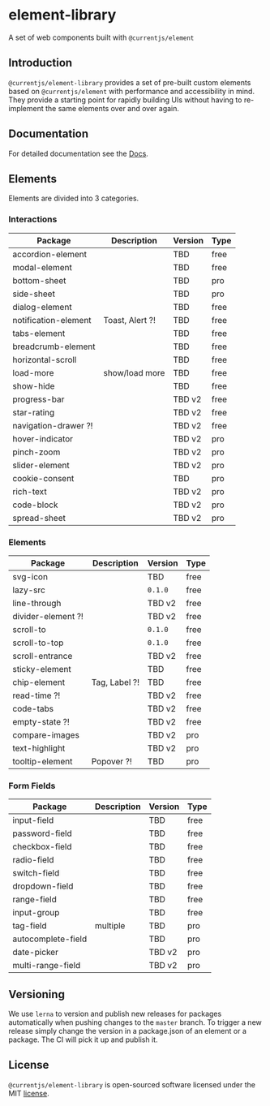 # element-library

A set of web components built with `@currentjs/element`

## Introduction

`@currentjs/element-library` provides a set of pre-built custom elements based on `@currentjs/element` with performance and accessibility in mind. They provide a starting point for rapidly building UIs without having to re-implement the same elements over and over again.

## Documentation

For detailed documentation see the [Docs](docs/README.md).

## Elements

Elements are divided into 3 categories.

### Interactions

| Package              | Description     | Version | Type |
| -------------------- | --------------- | ------- | ---- |
| accordion-element    |                 | TBD     | free |
| modal-element        |                 | TBD     | free |
| bottom-sheet         |                 | TBD     | pro  |
| side-sheet           |                 | TBD     | pro  |
| dialog-element       |                 | TBD     | free |
| notification-element | Toast, Alert ?! | TBD     | free |
| tabs-element         |                 | TBD     | free |
| breadcrumb-element   |                 | TBD     | free |
| horizontal-scroll    |                 | TBD     | free |
| load-more            | show/load more  | TBD     | free |
| show-hide            |                 | TBD     | free |
| progress-bar         |                 | TBD v2  | free |
| star-rating          |                 | TBD v2  | free |
| navigation-drawer ?! |                 | TBD v2  | free |
| hover-indicator      |                 | TBD v2  | pro  |
| pinch-zoom           |                 | TBD v2  | pro  |
| slider-element       |                 | TBD v2  | pro  |
| cookie-consent       |                 | TBD     | pro  |
| rich-text            |                 | TBD v2  | pro  |
| code-block           |                 | TBD v2  | pro  |
| spread-sheet         |                 | TBD v2  | pro  |

### Elements

| Package            | Description   | Version | Type |
| ------------------ | ------------- | ------- | ---- |
| svg-icon           |               | TBD     | free |
| lazy-src           |               | `0.1.0` | free |
| line-through       |               | TBD v2  | free |
| divider-element ?! |               | TBD v2  | free |
| scroll-to          |               | `0.1.0` | free |
| scroll-to-top      |               | `0.1.0` | free |
| scroll-entrance    |               | TBD v2  | free |
| sticky-element     |               | TBD     | free |
| chip-element       | Tag, Label ?! | TBD     | free |
| read-time ?!       |               | TBD v2  | free |
| code-tabs          |               | TBD v2  | free |
| empty-state ?!     |               | TBD v2  | free |
| compare-images     |               | TBD v2  | pro  |
| text-highlight     |               | TBD v2  | pro  |
| tooltip-element    | Popover ?!    | TBD     | pro  |

### Form Fields

| Package            | Description | Version | Type |
| ------------------ | ----------- | ------- | ---- |
| input-field        |             | TBD     | free |
| password-field     |             | TBD     | free |
| checkbox-field     |             | TBD     | free |
| radio-field        |             | TBD     | free |
| switch-field       |             | TBD     | free |
| dropdown-field     |             | TBD     | free |
| range-field        |             | TBD     | free |
| input-group        |             | TBD     | free |
| tag-field          | multiple    | TBD     | pro  |
| autocomplete-field |             | TBD     | pro  |
| date-picker        |             | TBD v2  | pro  |
| multi-range-field  |             | TBD v2  | pro  |

## Versioning

We use `lerna` to version and publish new releases for packages automatically when pushing changes to the `master` branch. To trigger a new release simply change the version in a package.json of an element or a package. The CI will pick it up and publish it.

## License

`@currentjs/element-library` is open-sourced software licensed under the MIT [license](LICENSE).

